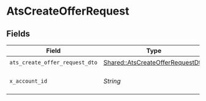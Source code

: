 # AtsCreateOfferRequest


## Fields

| Field                                                                               | Type                                                                                | Required                                                                            | Description                                                                         |
| ----------------------------------------------------------------------------------- | ----------------------------------------------------------------------------------- | ----------------------------------------------------------------------------------- | ----------------------------------------------------------------------------------- |
| `ats_create_offer_request_dto`                                                      | [Shared::AtsCreateOfferRequestDto](../../models/shared/atscreateofferrequestdto.md) | :heavy_check_mark:                                                                  | N/A                                                                                 |
| `x_account_id`                                                                      | *String*                                                                            | :heavy_check_mark:                                                                  | The account identifier                                                              |